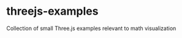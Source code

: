 threejs-examples
================

Collection of small Three.js examples relevant to math visualization
